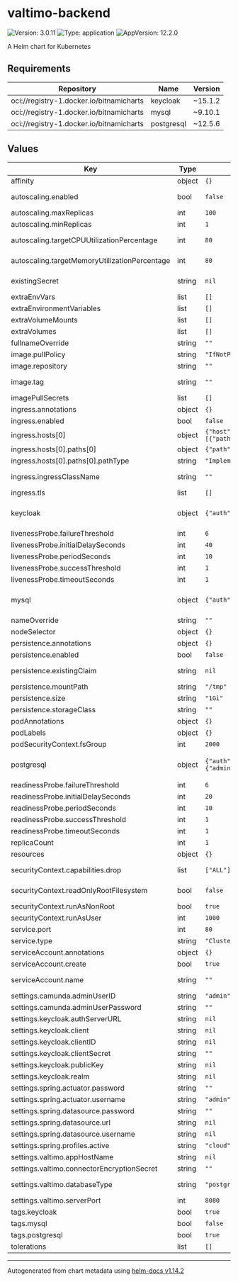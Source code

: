 # valtimo-backend

![Version: 3.0.11](https://img.shields.io/badge/Version-3.0.11-informational?style=flat-square) ![Type: application](https://img.shields.io/badge/Type-application-informational?style=flat-square) ![AppVersion: 12.2.0](https://img.shields.io/badge/AppVersion-12.2.0-informational?style=flat-square)

A Helm chart for Kubernetes

## Requirements

| Repository | Name | Version |
|------------|------|---------|
| oci://registry-1.docker.io/bitnamicharts | keycloak | ~15.1.2 |
| oci://registry-1.docker.io/bitnamicharts | mysql | ~9.10.1 |
| oci://registry-1.docker.io/bitnamicharts | postgresql | ~12.5.6 |

## Values

| Key | Type | Default | Description |
|-----|------|---------|-------------|
| affinity | object | `{}` | Affinity for Valtimo-backend pods assignment  |
| autoscaling.enabled | bool | `false` | Enable/disable autoscaling for the Valtimo-backend deployment |
| autoscaling.maxReplicas | int | `100` | Maximum replicas for the Valtimo-backend deployment |
| autoscaling.minReplicas | int | `1` | Minimum replicas for the Valtimo-backend deployment |
| autoscaling.targetCPUUtilizationPercentage | int | `80` | Valtimo-backend Deployment autoscaling target CPU percentage |
| autoscaling.targetMemoryUtilizationPercentage | int | `80` | Valtimo-backend Deployment autoscaling target Mem utilization percentage |
| existingSecret | string | `nil` | Refer to an existing secret to avoid managing secrets through Helm. |
| extraEnvVars | list | `[]` | Array with extra environment variables to add |
| extraEnvironmentVariables | list | `[]` |  |
| extraVolumeMounts | list | `[]` | Optionally specify extra list of additional volumeMounts |
| extraVolumes | list | `[]` | Optionally specify extra list of additional volumes |
| fullnameOverride | string | `""` | String to fully override valitmo-backend.fullname |
| image.pullPolicy | string | `"IfNotPresent"` | Pull policy for the image |
| image.repository | string | `""` | Domain of the image repository |
| image.tag | string | `""` | Overrides the image tag whose default is the chart appVersion. |
| imagePullSecrets | list | `[]` | Image pull secrets |
| ingress.annotations | object | `{}` | Ingress annotations |
| ingress.enabled | bool | `false` | Expose the Valtimo-backend UI through an ingress |
| ingress.hosts[0] | object | `{"host":"chart-example.local","paths":[{"path":"/","pathType":"ImplementationSpecific"}]}` | Ingress hostname |
| ingress.hosts[0].paths[0] | object | `{"path":"/","pathType":"ImplementationSpecific"}` | Ingress path |
| ingress.hosts[0].paths[0].pathType | string | `"ImplementationSpecific"` | Ingress path type |
| ingress.ingressClassName | string | `""` | Ingress Class which will be used to implement the Ingress |
| ingress.tls | list | `[]` | Enable TLS for the Ingress |
| keycloak | object | `{"auth":{"adminPassword":"","adminUser":"user","existingSecret":""}}` | Keycloak subchart by Bitnami. See https://artifacthub.io/packages/helm/bitnami/keycloak?modal=values for all possible values |
| livenessProbe.failureThreshold | int | `6` | Failure threshold for livenessProbe |
| livenessProbe.initialDelaySeconds | int | `40` | Initial delay seconds for livenessProbe |
| livenessProbe.periodSeconds | int | `10` | Period seconds for livenessProbe |
| livenessProbe.successThreshold | int | `1` | Success threshold for livenessProbe |
| livenessProbe.timeoutSeconds | int | `1` | Timeout seconds for livenessProbe |
| mysql | object | `{"auth":{"existingSecret":"","rootPassword":""}}` | MySQL subchart by Bitnami. See https://artifacthub.io/packages/helm/bitnami/mysql?modal=values for all possible values |
| nameOverride | string | `""` | Name override for Valtimo-Backend |
| nodeSelector | object | `{}` | Node labels for Valtimo-backend pods assignment |
| persistence.annotations | object | `{}` |  |
| persistence.enabled | bool | `false` | Enable/disable persistent volumes for Valimo-backend |
| persistence.existingClaim | string | `nil` | persistence.existingClaim The name of an existing PVC to use for persistence |
| persistence.mountPath | string | `"/tmp"` | persistence.mountPath Path to mount the volume at. |
| persistence.size | string | `"1Gi"` | persistence.size Size of data volume |
| persistence.storageClass | string | `""` |  |
| podAnnotations | object | `{}` | Annotations for Valtimo-backend pods |
| podLabels | object | `{}` | Labels for Valtimo-backend pods |
| podSecurityContext.fsGroup | int | `2000` | Set Valtimo-backend's pod security fsGroup |
| postgresql | object | `{"auth":{"existingSecret":"","postgresPassword":"","secretKeys":{"adminPasswordKey":"","replicationPasswordKey":"","userPasswordKey":""}}}` | Postgresql subchart by Bitnami. See https://artifacthub.io/packages/helm/bitnami/postgresql?modal=values for all possible values |
| readinessProbe.failureThreshold | int | `6` | Failure threshold for readinessProbe |
| readinessProbe.initialDelaySeconds | int | `20` | Initial delay seconds for readinessProbe |
| readinessProbe.periodSeconds | int | `10` | Period seconds for readinessProbe |
| readinessProbe.successThreshold | int | `1` | Success threshold for readinessProbe |
| readinessProbe.timeoutSeconds | int | `1` | Timeout seconds for readinessProbe |
| replicaCount | int | `1` | Amount of replicas running the Valtimo-backend |
| resources | object | `{}` | Resources for Valtimo-backend |
| securityContext.capabilities.drop | list | `["ALL"]` | Valtimo-backend's container security context capabilities to be dropped |
| securityContext.readOnlyRootFilesystem | bool | `false` | Valtimo-backend's container security context readOnlyRootFilesystem |
| securityContext.runAsNonRoot | bool | `true` | Run Valtimo-backend containers as non-root |
| securityContext.runAsUser | int | `1000` | Run Valtimo-backend containers under this user-ID |
| service.port | int | `80` | Valtimo-backend service port |
| service.type | string | `"ClusterIP"` | Valtimo-backend service type |
| serviceAccount.annotations | object | `{}` | Annotations to add to the service account |
| serviceAccount.create | bool | `true` | Specifies whether a service account should be created |
| serviceAccount.name | string | `""` | If not set and create is true, a name is generated using the fullname template |
| settings.camunda.adminUserID | string | `"admin"` | Default Camunda admin user |
| settings.camunda.adminUserPassword | string | `""` | Default Camunda admin password |
| settings.keycloak.authServerURL | string | `nil` | URL of Keycloak |
| settings.keycloak.client | string | `nil` | Keycloak client - used to retrieve client roles |
| settings.keycloak.clientID | string | `nil` | Client-ID to connect with Keycloak |
| settings.keycloak.clientSecret | string | `""` | Client-Secret to connect with Keycloak |
| settings.keycloak.publicKey | string | `nil` | Keycloak's Public Key used to verify signature of JWTs |
| settings.keycloak.realm | string | `nil` | Keycloak realm |
| settings.spring.actuator.password | string | `""` | Password to access the Spring actuator endpoint |
| settings.spring.actuator.username | string | `"admin"` | Username to access the Spring actuator endpoint |
| settings.spring.datasource.password | string | `""` | Password for the database |
| settings.spring.datasource.url | string | `nil` | URL for the database |
| settings.spring.datasource.username | string | `nil` | Username for the database |
| settings.spring.profiles.active | string | `"cloud"` | Activated Spring profiles |
| settings.valtimo.appHostName | string | `nil` | The hostname which exposes Valtimo-backend |
| settings.valtimo.connectorEncryptionSecret | string | `""` | Encryption secret |
| settings.valtimo.databaseType | string | `"postgres"` | Type of database to use (can by either 'postgres' or 'mysql') |
| settings.valtimo.serverPort | int | `8080` | The port on which Valtimo-backend is listening |
| tags.keycloak | bool | `true` | Deploy a Keycloak instance |
| tags.mysql | bool | `false` | Deploy a MySQL instance |
| tags.postgresql | bool | `true` | Deploy a PostgreSQL instance |
| tolerations | list | `[]` | Tolerations for Valtimo-backend pods assignment |

----------------------------------------------
Autogenerated from chart metadata using [helm-docs v1.14.2](https://github.com/norwoodj/helm-docs/releases/v1.14.2)
